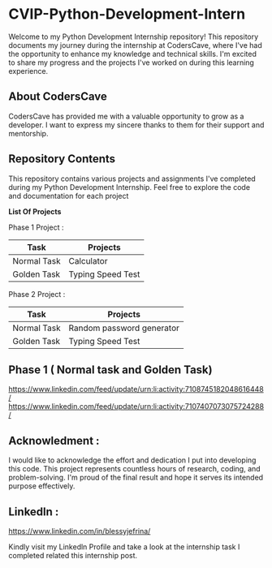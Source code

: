 # CVIP-Python-Development-Intern
Welcome to my Python Development Internship repository! This repository documents my journey during the internship at CodersCave, where I've had the opportunity to enhance my knowledge and technical skills. I'm excited to share my progress and the projects I've worked on during this learning experience.

## About CodersCave
CodersCave has provided me with a valuable opportunity to grow as a developer. I want to express my sincere thanks to them for their support and mentorship.

## Repository Contents
This repository contains various projects and assignments I've completed during my Python Development Internship. Feel free to explore the code and documentation for each project

**List Of Projects**   

Phase 1 Project : 

| Task | Projects |
| ------ | ----------- |
| Normal Task  | Calculator | 
| Golden Task | Typing Speed Test | 

Phase 2 Project : 

| Task | Projects |
| ------ | ----------- |
| Normal Task  | Random password generator | 
| Golden Task | Typing Speed Test | 

## Phase 1 ( Normal task and Golden Task) 

https://www.linkedin.com/feed/update/urn:li:activity:7108745182048616448/
https://www.linkedin.com/feed/update/urn:li:activity:7107407073075724288/

## Acknowledment :
I would like to acknowledge the effort and dedication I put into developing this code. This project represents countless hours of research, coding, and problem-solving. I'm proud of the final result and hope it serves its intended purpose effectively.

## Linkedln :

   https://www.linkedin.com/in/blessyjefrina/ 
   
Kindly visit my Linkedln Profile and take a look at the internship task I completed related this internship post. 

           
